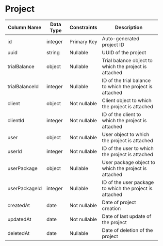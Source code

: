 # Project

Column Name | Data Type | Constraints | Description
--- | --- | --- | ---
id | integer | Primary Key | Auto-generated project ID 
uuid | string | Nullable | UUID of the project
trialBalance | object | Nullable | Trial balance object to which the project is attached
trialBalanceId | integer | Nullable | ID of the trial balance to which the project is attached
client | object | Not nullable | Client object to which the project is attached
clientId | integer | Not nullable | ID of the client to which the project is attached
user | object | Not nullable | User object to which the project is attached
userId | integer | Not nullable | ID of the user to which the project is attached
userPackage | object | Nullable | User package object to which the project is attached
userPackageId | integer | Nullable | ID of the user package to which the project is attached
createdAt | date | Not nullable | Date of project creation
updatedAt | date | Not nullable | Date of last update of the project
deletedAt | date | Nullable | Date of deletion of the project